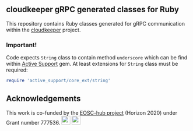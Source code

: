 ## cloudkeeper gRPC generated classes for Ruby

This repository contains Ruby classes generated for gRPC communication within the [cloudkeeper](https://github.com/the-cloudkeeper-project/cloudkeeper) project.

### Important!
Code expects `String` class to contain method `underscore` which can be find within [Active Support](https://guides.rubyonrails.org/active_support_core_extensions.html) gem. At least extensions for `String` class must be required:
```ruby
require 'active_support/core_ext/string'
```

## Acknowledgements
This work is co-funded by the [EOSC-hub project](http://eosc-hub.eu/) (Horizon 2020) under Grant number 777536.
<img src="https://wiki.eosc-hub.eu/download/attachments/1867786/eu%20logo.jpeg?version=1&modificationDate=1459256840098&api=v2" height="24">
<img src="https://wiki.eosc-hub.eu/download/attachments/18973612/eosc-hub-web.png?version=1&modificationDate=1516099993132&api=v2" height="24">
